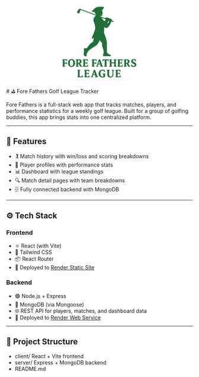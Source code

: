 <p align="center">
  <img src="client/public/icon2.png" alt="Fore Fathers Logo" width="200"/>
</p>
# ⛳ Fore Fathers Golf League Tracker

Fore Fathers is a full-stack web app that tracks matches, players, and performance statistics for a weekly golf league. Built for a group of golfing buddies, this app brings stats into one centralized platform.

---

## 🧠 Features

- 🏌️ Match history with win/loss and scoring breakdowns
- 👤 Player profiles with performance stats
- 📊 Dashboard with league standings
- 🔍 Match detail pages with team breakdowns
- 🗄️ Fully connected backend with MongoDB

---

## ⚙️ Tech Stack

### Frontend
- ⚛️ React (with Vite)
- 🎨 Tailwind CSS
- 📦 React Router
- 🚀 Deployed to [Render Static Site](https://render.com)

### Backend
- 🟢 Node.js + Express
- 🍃 MongoDB (via Mongoose)
- 🌐 REST API for players, matches, and dashboard data
- 🚀 Deployed to [Render Web Service](https://render.com)

---

## 📁 Project Structure

- client/ React + Vite frontend
- server/ Express + MongoDB backend
- README.md
